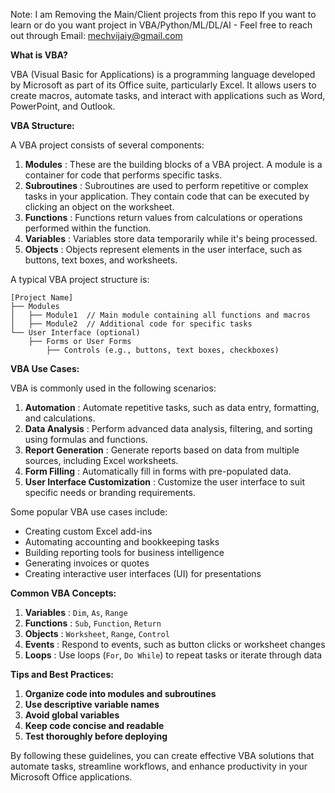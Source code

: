 
Note: I am Removing the Main/Client projects from this repo
If you want to learn or do you want project in VBA/Python/ML/DL/AI - Feel free to reach out through Email: mechvijaiy@gmail.com  

**What is VBA?**

VBA (Visual Basic for Applications) is a programming language developed by Microsoft as part of its Office suite, particularly Excel. It allows users to create macros, automate tasks, and interact with applications such as Word, PowerPoint, and Outlook.

**VBA Structure:**

A VBA project consists of several components:

1.  **Modules** : These are the building blocks of a VBA project. A module is a container for code that performs specific tasks.
2.  **Subroutines** : Subroutines are used to perform repetitive or complex tasks in your application. They contain code that can be executed by clicking an object on the worksheet.
3.  **Functions** : Functions return values from calculations or operations performed within the function.
4.  **Variables** : Variables store data temporarily while it's being processed.
5.  **Objects** : Objects represent elements in the user interface, such as buttons, text boxes, and worksheets.

A typical VBA project structure is:
```
[Project Name]
├── Modules
│   ├── Module1  // Main module containing all functions and macros
│   ├── Module2  // Additional code for specific tasks
└── User Interface (optional)
    ├── Forms or User Forms
        ├── Controls (e.g., buttons, text boxes, checkboxes)
```

**VBA Use Cases:**

VBA is commonly used in the following scenarios:

1.  **Automation** : Automate repetitive tasks, such as data entry, formatting, and calculations.
2.  **Data Analysis** : Perform advanced data analysis, filtering, and sorting using formulas and functions.
3.  **Report Generation** : Generate reports based on data from multiple sources, including Excel worksheets.
4.  **Form Filling** : Automatically fill in forms with pre-populated data.
5.  **User Interface Customization** : Customize the user interface to suit specific needs or branding requirements.

Some popular VBA use cases include:

-   Creating custom Excel add-ins
-   Automating accounting and bookkeeping tasks
-   Building reporting tools for business intelligence
-   Generating invoices or quotes
-   Creating interactive user interfaces (UI) for presentations

**Common VBA Concepts:**

1.  **Variables** : `Dim`, `As`, `Range`
2.  **Functions** : `Sub`, `Function`, `Return`
3.  **Objects** : `Worksheet`, `Range`, `Control`
4.  **Events** : Respond to events, such as button clicks or worksheet changes
5.  **Loops** : Use loops (`For`, `Do While`) to repeat tasks or iterate through data

**Tips and Best Practices:**

1.  **Organize code into modules and subroutines**
2.  **Use descriptive variable names**
3.  **Avoid global variables**
4.  **Keep code concise and readable**
5.  **Test thoroughly before deploying**

By following these guidelines, you can create effective VBA solutions that automate tasks, streamline workflows, and enhance productivity in your Microsoft Office applications.